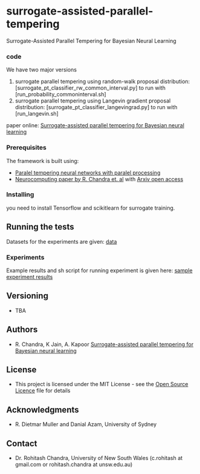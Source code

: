 # surrogate-assisted-parallel-tempering
Surrogate-Assisted Parallel Tempering for Bayesian Neural Learning

### code

We have two major versions 

1. surrogate parallel tempering using random-walk proposal distribution: [surrogate_pt_classifier_rw_common_interval.py] to run with [run_probability_commoninterval.sh]
2. surrogate parallel tempering using Langevin gradient proposal distribution: [surrogate_pt_classifier_langevingrad.py] to run with [run_langevin.sh]

paper online: [Surrogate-assisted parallel tempering for Bayesian neural learning](https://arxiv.org/abs/1811.08687)



### Prerequisites

The framework is built using: 

* [Paralel tempering neural networks with paralel processing ](https://github.com/sydney-machine-learning/parallel-tempering-neural-net)
* [Neurocomputing paper by R. Chandra et. al](https://www.sciencedirect.com/science/article/pii/S0925231219308069) with  [Arxiv open access](https://arxiv.org/abs/1811.04343)

### Installing


you   need to install  Tensorflow and scikitlearn for surrogate training. 

## Running the tests

Datasets for the experiments are given: [data](https://github.com/sydney-machine-learning/surrogate-assisted-parallel-tempering/tree/master/DATA)

###  Experiments 

Example results and sh script for running experiment is given here: [sample experiment results](https://github.com/sydney-machine-learning/surrogate-assisted-parallel-tempering/tree/master/experiments)

 
 
 

## Versioning
 
* TBA

## Authors
 
* R. Chandra, K Jain, A. Kapoor [Surrogate-assisted parallel tempering for Bayesian neural learning](https://arxiv.org/abs/1811.08687)

## License

* This project is licensed under the MIT License - see the [Open Source Licence](https://opensource.org/licenses/MIT) file for details

## Acknowledgments

* R. Dietmar Muller and Danial Azam, University of Sydney

## Contact

* Dr. Rohitash Chandra, University of New South Wales (c.rohitash at gmail.com or rohitash.chandra at unsw.edu.au)
